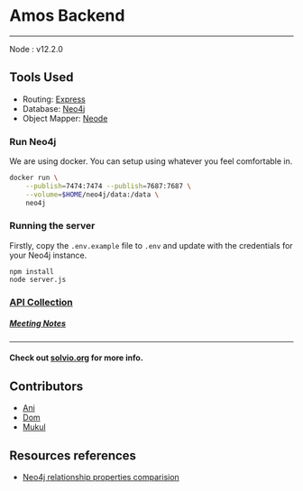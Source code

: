 # Amos Backend

---

Node : v12.2.0

## Tools Used
- Routing: [Express](https://expressjs.com/)
- Database: [Neo4j](https://neo4j.com/)
- Object Mapper: [Neode](https://github.com/adam-cowley/neode)

### Run Neo4j
We are using docker. You can setup using whatever you feel comfortable in.
```bash
docker run \
    --publish=7474:7474 --publish=7687:7687 \
    --volume=$HOME/neo4j/data:/data \
    neo4j
```

### Running the server
Firstly, copy the `.env.example` file to `.env` and update with the credentials for your Neo4j instance.

```
npm install
node server.js
```

### [API Collection](https://www.getpostman.com/collections/b31f90c3201374888bdc)

##### [Meeting Notes](https://hackmd.io/jzQRquIjS4CU-_IICNIGcQ)

---

#### Check out [solvio.org](http://solvio.org) for more info.

## Contributors

- [Ani](https://github.com/anistark)
- [Dom](https://github.com/dteiml)
- [Mukul](https://github.com/developerKumar)

## Resources references

- [Neo4j relationship properties comparision](https://neo4j.com/developer/kb/comparing-relationship-properties-within-a-path/)
